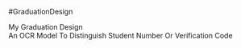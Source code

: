 #GraduationDesign


My Graduation Design  
An OCR Model To Distinguish Student Number Or Verification Code
